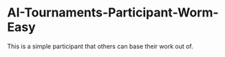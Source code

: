# AI-Tournaments-Participant-Worm-Easy
This is a simple participant that others can base their work out of.
